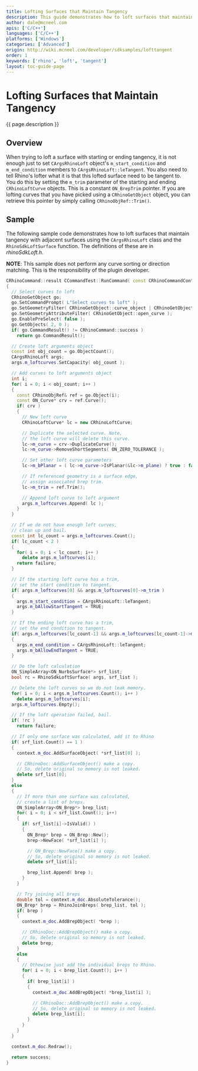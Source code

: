 ```yaml
---
title: Lofting Surfaces that Maintain Tangency
description: This guide demonstrates how to loft surfaces that maintain tangency using C/C++.
author: dale@mcneel.com
apis: ['C/C++']
languages: ['C/C++']
platforms: ['Windows']
categories: ['Advanced']
origin: http://wiki.mcneel.com/developer/sdksamples/lofttangent
order: 1
keywords: ['rhino', 'loft', 'tangent']
layout: toc-guide-page
---
```


# Lofting Surfaces that Maintain Tangency

{{ page.description }}

## Overview

When trying to loft a surface with starting or ending tangency, it is not enough just to set `CArgsRhinoLoft` object's `m_start_condition` and `m_end_condition` members to `CArgsRhinoLoft::leTangent`.  You also need to tell Rhino's lofter what it is that this lofted surface need to be tangent to.  You do this by setting the `m_trim` parameter of the starting and ending `CRhinoLoftCurve` objects.  This is a constant `ON_BrepTrim` pointer.  If you are lofting curves that you have picked using a `CRhinoGetObject` object, you can retrieve this pointer by simply calling `CRhinoObjRef::Trim()`.

## Sample

The following sample code demonstrates how to loft surfaces that maintain tangency with adjacent surfaces using the `CArgsRhinoLoft` class and the `RhinoSdkLoftSurface` function.  The definitions of these are in *rhinoSdkLoft.h*.

**NOTE**: This sample does not perform any curve sorting or direction matching.  This is the responsibility of the plugin developer.

```cpp
CRhinoCommand::result CCommandTest::RunCommand( const CRhinoCommandContext& context )
{
  // Select curves to loft
  CRhinoGetObject go;
  go.SetCommandPrompt( L"Select curves to loft" );
  go.SetGeometryFilter( CRhinoGetObject::curve_object | CRhinoGetObject::edge_object);
  go.SetGeometryAttributeFilter( CRhinoGetObject::open_curve );
  go.EnablePreSelect( false );
  go.GetObjects( 2, 0 );
  if( go.CommandResult() != CRhinoCommand::success )
    return go.CommandResult();

  // Create loft arguments object
  const int obj_count = go.ObjectCount();
  CArgsRhinoLoft args;
  args.m_loftcurves.SetCapacity( obj_count );

  // Add curves to loft arguments object
  int i;
  for( i = 0; i < obj_count; i++ )
  {
    const CRhinoObjRef& ref = go.Object(i);
    const ON_Curve* crv = ref.Curve();
    if( crv )
    {
      // New loft curve
      CRhinoLoftCurve* lc = new CRhinoLoftCurve;

      // Duplicate the selected curve. Note,
      // the loft curve will delete this curve.
      lc->m_curve = crv->DuplicateCurve();
      lc->m_curve->RemoveShortSegments( ON_ZERO_TOLERANCE );

      // Set other loft curve parameters
      lc->m_bPlanar = ( lc->m_curve->IsPlanar(&lc->m_plane) ? true : false );

      // If referenced geometry is a surface edge,
      // assign associated brep trim.
      lc->m_trim = ref.Trim();

      // Append loft curve to loft argument
      args.m_loftcurves.Append( lc );
    }
  }

  // If we do not have enough loft curves,
  // clean up and bail.
  const int lc_count = args.m_loftcurves.Count();
  if( lc_count < 2 )
  {
    for( i = 0; i < lc_count; i++ )
      delete args.m_loftcurves[i];
    return failure;
  }

  // If the starting loft curve has a trim,
  // set the start condition to tangent.
  if( args.m_loftcurves[0] && args.m_loftcurves[0]->m_trim )
  {
    args.m_start_condition = CArgsRhinoLoft::leTangent;
    args.m_bAllowStartTangent = TRUE;
  }

  // If the ending loft curve has a trim,
  // set the end condition to tangent.
  if( args.m_loftcurves[lc_count-1] && args.m_loftcurves[lc_count-1]->m_trim )
  {
    args.m_end_condition = CArgsRhinoLoft::leTangent;
    args.m_bAllowEndTangent = TRUE;
  }

  // Do the loft calculation
  ON_SimpleArray<ON_NurbsSurface*> srf_list;
  bool rc = RhinoSdkLoftSurface( args, srf_list );

  // Delete the loft curves so we do not leak memory.
  for( i = 0; i < args.m_loftcurves.Count(); i++ )
    delete args.m_loftcurves[i];
  args.m_loftcurves.Empty();

  // If the loft operation failed, bail.
  if( !rc )
    return failure;

  // If only one surface was calculated, add it to Rhino
  if( srf_list.Count() == 1 )
  {
    context.m_doc.AddSurfaceObject( *srf_list[0] );

    // CRhinoDoc::AddSurfaceObject() make a copy.
    // So, delete original so memory is not leaked.
    delete srf_list[0];
  }
  else
  {
    // If more than one surface was calculated,
    // create a list of breps.
    ON_SimpleArray<ON_Brep*> brep_list;
    for( i = 0; i < srf_list.Count(); i++)
    {
      if( srf_list[i]->IsValid() )
      {
        ON_Brep* brep = ON_Brep::New();
        brep->NewFace( *srf_list[i] );

        // ON_Brep::NewFace() make a copy.
        // So, delete original so memory is not leaked.
        delete srf_list[i];

        brep_list.Append( brep );
      }
    }

    // Try joining all breps
    double tol = context.m_doc.AbsoluteTolerance();
    ON_Brep* brep = RhinoJoinBreps( brep_list, tol );
    if( brep )
    {
      context.m_doc.AddBrepObject( *brep );

      // CRhinoDoc::AddBrepObject() make a copy.
      // So, delete original so memory is not leaked.
      delete brep;
    }
    else
    {
      // Othewise just add the individual breps to Rhino.
      for( i = 0; i < brep_list.Count(); i++ )
      {
        if( brep_list[i] )
        {
          context.m_doc.AddBrepObject( *brep_list[i] );

          // CRhinoDoc::AddBrepObject() make a copy.
          // So, delete original so memory is not leaked.
          delete brep_list[i];
        }
      }
    }
  }

  context.m_doc.Redraw();

  return success;
}
```
